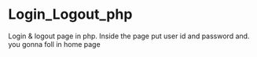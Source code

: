 # Login_Logout_php
Login &amp; logout page in php. Inside the page put user id and password and. you gonna foll in home page
